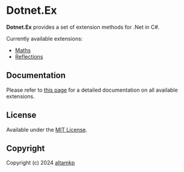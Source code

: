 # Dotnet.Ex

**Dotnet.Ex** provides a set of extension methods for .Net in C#.

Currently available extensions:

- [Maths](https://altamkp.github.io/Dotnet.Ex/api/Dotnet.Ex.Maths.html)
- [Reflections](https://altamkp.github.io/Dotnet.Ex/api/Dotnet.Ex.Reflections.html)

## Documentation

Please refer to [this page](https://altamkp.github.io/Dotnet.Ex) for a detailed documentation on all available extensions.

## License

Available under the [MIT License](LICENSE.md).

## Copyright

Copyright (c) 2024 [altamkp](https://github.com/altamkp)
